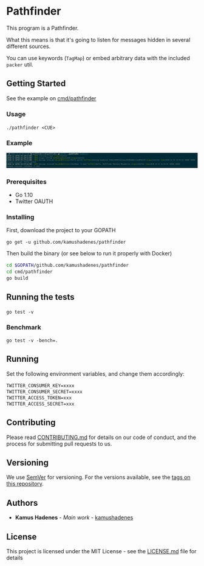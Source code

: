 # Pathfinder

This program is a Pathfinder.

What this means is that it's going to listen for messages hidden in several different sources.

You can use keywords (`TagMap`) or embed arbitrary data with the included `packer` util.

## Getting Started

See the example on [cmd/pathfinder](https://github.com/kamushadenes/pathfinder/cmd/pathfinder/main.go)

### Usage

`./pathfinder <CUE>`

### Example

![example](example.png)

### Prerequisites

- Go 1.10
- Twitter OAUTH

### Installing

First, download the project to your GOPATH

```
go get -u github.com/kamushadenes/pathfinder
```

Then build the binary (or see below to run it properly with Docker)

```bash
cd $GOPATH/github.com/kamushadenes/pathfinder
cd cmd/pathfinder
go build
```

## Running the tests

```
go test -v
```

### Benchmark

```
go test -v -bench=.
```

## Running

Set the following environment variables, and change them accordingly:

```
TWITTER_CONSUMER_KEY=xxxx
TWITTER_CONSUMER_SECRET=xxxx
TWITTER_ACCESS_TOKEN=xxx
TWITTER_ACCESS_SECRET=xxx
```

## Contributing

Please read [CONTRIBUTING.md](CONTRIBUTING.md) for details on our code of conduct, and the process for submitting pull requests to us.

## Versioning

We use [SemVer](http://semver.org/) for versioning. For the versions available, see the [tags on this repository](https://github.com/your/project/tags).

## Authors

* **Kamus Hadenes** - *Main work* - [kamushadenes](https://github.com/kamushadenes)

## License

This project is licensed under the MIT License - see the [LICENSE.md](LICENSE.md) file for details